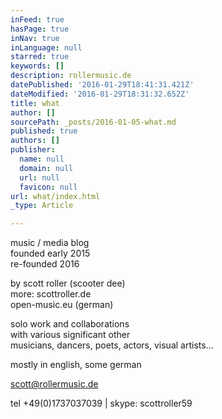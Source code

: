 ```yaml
---
inFeed: true
hasPage: true
inNav: true
inLanguage: null
starred: true
keywords: []
description: rollermusic.de
datePublished: '2016-01-29T18:41:31.421Z'
dateModified: '2016-01-29T18:31:32.652Z'
title: what
author: []
sourcePath: _posts/2016-01-05-what.md
published: true
authors: []
publisher:
  name: null
  domain: null
  url: null
  favicon: null
url: what/index.html
_type: Article

---
```

music / media blog  
founded early 2015  
re-founded 2016

by scott roller (scooter dee)  
more: scottroller.de  
open-music.eu (german)

solo work and collaborations  
with various significant other  
musicians, dancers, poets, actors, visual artists...

mostly in english, some german

scott@rollermusic.de

tel +49(0)1737037039 | skype: scottroller59